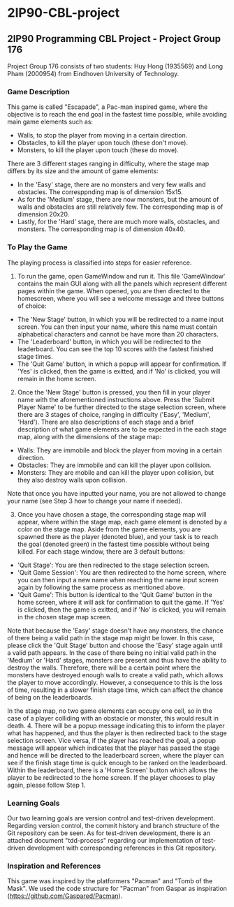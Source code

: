 # 2IP90-CBL-project
## 2IP90 Programming CBL Project - Project Group 176
Project Group 176 consists of two students: Huy Hong (1935569) and Long Pham (2000954) from Eindhoven University of Technology.

### Game Description
This game is called "Escapade", a Pac-man inspired game, where the objective is to reach the end goal in the fastest time possible,
while avoiding main game elements such as:
- Walls, to stop the player from moving in a certain direction.
- Obstacles, to kill the player upon touch (these don't move).
- Monsters, to kill the player upon touch (these do move).

There are 3 different stages ranging in difficulty, where the stage map differs by its size and the amount of game elements:
- In the 'Easy' stage, there are no monsters and very few walls and obstacles. The corresppnding map is of dimension 15x15.
- As for the 'Medium' stage, there are now monsters, but the amount of walls and obstacles are still relatively few. The corresponding map is of dimension 20x20.
- Lastly, for the 'Hard' stage, there are much more walls, obstacles, and monsters. The corresponding map is of dimension 40x40.

### To Play the Game
The playing process is classified into steps for easier reference.
1. To run the game, open GameWindow and run it. This file 'GameWindow' contains the main GUI along with all the panels which represent different pages within the game. When opened, you are then directed to the homescreen, where you will see a welcome message and three buttons of choice:
- The 'New Stage' button, in which you will be redirected to a name input screen. You can then input your name, where this name must contain alphabetical characters and cannot be have more than 20 characters.
- The 'Leaderboard' button, in which you will be redirected to the leaderboard. You can see the top 10 scores with the fastest finished stage times.
- The 'Quit Game' button, in which a popup will appear for confirmation. If 'Yes' is clicked, then the game is exitted, and if 'No' is clicked, you will remain in the home screen.

2. Once the 'New Stage' button is pressed, you then fill in your player name with the aforementioned instructions above. Press the 'Submit Player Name' to be further directed to the stage selection screen, where there are 3 stages of choice, ranging in difficulty ('Easy', 'Medium', 'Hard'). There are also descriptions of each stage and a brief description of what game elements are to be expected in the each stage map, along with the dimensions of the stage map:
- Walls: They are immobile and block the player from moving in a certain direction.
- Obstacles: They are immobile and can kill the player upon collision.
- Monsters: They are mobile and can kill the player upon collision, but they also destroy walls upon collision.

Note that once you have inputted your name, you are not allowed to change your name (see Step 3 how to change your name if needed). 

3. Once you have chosen a stage, the corresponding stage map will appear, where within the stage map, each game element is denoted by a color on the stage map. Aside from the game elements, you are spawned there as the player (denoted blue), and your task is to reach the goal (denoted green) in the fastest time possible without being killed. For each stage window, there are 3 default buttons:
- 'Quit Stage': You are then redirected to the stage selection screen.
- 'Quit Game Session': You are then redirected to the home screen, where you can then input a new name when reaching the name input screen again by following the same process as mentioned above.
- 'Quit Game': This button is identical to the 'Quit Game' button in the home screen, where it will ask for confirmation to quit the game. If 'Yes' is clicked, then the game is exitted, and if 'No' is clicked, you will remain in the chosen stage map screen. 

Note that because the 'Easy' stage doesn't have any monsters, the chance of there being a valid path in the stage map might be lower. 
In this case, please click the 'Quit Stage' button and choose the 'Easy' stage again until a valid path appears. 
In the case of there being no initial valid path in the 'Medium' or 'Hard' stages, monsters are present and thus have the ability to destroy the walls. 
Therefore, there will be a certain point where the monsters have destroyed enough walls to create a valid path, which allows the player to move accordingly. 
However, a consequence to this is the loss of time, resulting in a slower finish stage time, which can affect the chance of being on the leaderboards.

In the stage map, no two game elements can occupy one cell, so in the case of a player colliding with an obstacle or monster, this would result in death. 
4. There will be a popup message indicating this to inform the player what has happened, and thus the player is then redirected back to the stage selection screen. Vice versa, if the player has reached the goal, a popup message will appear which indicates that the player has passed the stage and hence will be directed to the leaderboard screen, where the player can see if the finish stage time is quick enough to be ranked on the leaderboard.
Within the leaderboard, there is a 'Home Screen' button which allows the player to be redirected to the home screen. If the player chooses to play again, please follow Step 1.

### Learning Goals
Our two learning goals are version control and test-driven development. 
Regarding version control, the commit history and branch structure of the Git repository can be seen. As for test-driven development, there is an attached document 
"tdd-process" regarding our implementation of test-driven development with corresponding references in this Git repository.

### Inspiration and References
This game was inspired by the platformers "Pacman" and "Tomb of the Mask". We used the code structure for "Pacman" from Gaspar as inspiration (https://github.com/Gaspared/Pacman).

